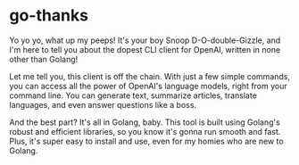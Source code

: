 # go-thanks

Yo yo yo, what up my peeps! It's your boy Snoop D-O-double-Gizzle, and I'm here to tell you about the dopest CLI client for OpenAI, written in none other than Golang!

Let me tell you, this client is off the chain. With just a few simple commands, you can access all the power of OpenAI's language models, right from your command line. You can generate text, summarize articles, translate languages, and even answer questions like a boss.

And the best part? It's all in Golang, baby. This tool is built using Golang's robust and efficient libraries, so you know it's gonna run smooth and fast. Plus, it's super easy to install and use, even for my homies who are new to Golang.
